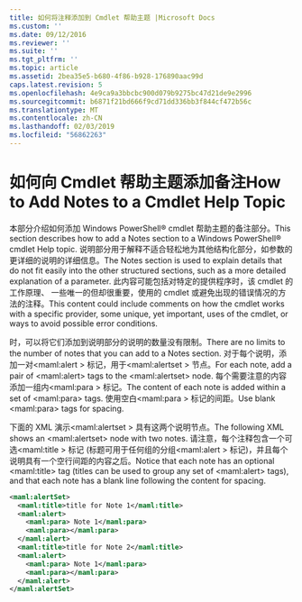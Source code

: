 ```yaml
---
title: 如何将注释添加到 Cmdlet 帮助主题 |Microsoft Docs
ms.custom: ''
ms.date: 09/12/2016
ms.reviewer: ''
ms.suite: ''
ms.tgt_pltfrm: ''
ms.topic: article
ms.assetid: 2bea35e5-b680-4f86-b928-176890aac99d
caps.latest.revision: 5
ms.openlocfilehash: 4e9ca9a3bbcbc900d079b9275bc47d21de9e2996
ms.sourcegitcommit: b6871f21bd666f9cd71dd336bb3f844cf472b56c
ms.translationtype: MT
ms.contentlocale: zh-CN
ms.lasthandoff: 02/03/2019
ms.locfileid: "56862263"
---
```

# <a name="how-to-add-notes-to-a-cmdlet-help-topic"></a><span data-ttu-id="e9e5a-102">如何向 Cmdlet 帮助主题添加备注</span><span class="sxs-lookup"><span data-stu-id="e9e5a-102">How to Add Notes to a Cmdlet Help Topic</span></span>

<span data-ttu-id="e9e5a-103">本部分介绍如何添加 Windows PowerShell® cmdlet 帮助主题的备注部分。</span><span class="sxs-lookup"><span data-stu-id="e9e5a-103">This section describes how to add a Notes section to a Windows PowerShell® cmdlet Help topic.</span></span> <span data-ttu-id="e9e5a-104">说明部分用于解释不适合轻松地为其他结构化部分，如参数的更详细的说明的详细信息。</span><span class="sxs-lookup"><span data-stu-id="e9e5a-104">The Notes section is used to explain details that do not fit easily into the other structured sections, such as a more detailed explanation of a parameter.</span></span> <span data-ttu-id="e9e5a-105">此内容可能包括对特定的提供程序时，该 cmdlet 的工作原理、 一些唯一的但却很重要，使用的 cmdlet 或避免出现的错误情况的方法的注释。</span><span class="sxs-lookup"><span data-stu-id="e9e5a-105">This content could include comments on how the cmdlet works with a specific provider, some unique, yet important, uses of the cmdlet, or ways to avoid possible error conditions.</span></span>

<span data-ttu-id="e9e5a-106">时，可以将它们添加到说明部分的说明的数量没有限制。</span><span class="sxs-lookup"><span data-stu-id="e9e5a-106">There are no limits to the number of notes that you can add to a Notes section.</span></span> <span data-ttu-id="e9e5a-107">对于每个说明，添加一对\<maml:alert > 标记，用于\<maml:alertset > 节点。</span><span class="sxs-lookup"><span data-stu-id="e9e5a-107">For each note, add a pair of \<maml:alert> tags to the \<maml:alertset> node.</span></span> <span data-ttu-id="e9e5a-108">每个需要注意的内容添加一组内\<maml:para > 标记。</span><span class="sxs-lookup"><span data-stu-id="e9e5a-108">The content of each note is added within a set of \<maml:para> tags.</span></span> <span data-ttu-id="e9e5a-109">使用空白\<maml:para > 标记的间距。</span><span class="sxs-lookup"><span data-stu-id="e9e5a-109">Use blank \<maml:para> tags for spacing.</span></span>

<span data-ttu-id="e9e5a-110">下面的 XML 演示\<maml:alertset > 具有这两个说明节点。</span><span class="sxs-lookup"><span data-stu-id="e9e5a-110">The following XML shows an \<maml:alertset> node with two notes.</span></span> <span data-ttu-id="e9e5a-111">请注意，每个注释包含一个可选\<maml:title > 标记 (标题可用于任何组的分组\<maml:alert > 标记)，并且每个说明具有一个空行间距的内容之后。</span><span class="sxs-lookup"><span data-stu-id="e9e5a-111">Notice that each note has an optional \<maml:title> tag (titles can be used to group any set of \<maml:alert> tags), and that each note has a blank line following the content for spacing.</span></span>

```xml
<maml:alertSet>
  <maml:title>title for Note 1</maml:title>
  <maml:alert>
    <maml:para> Note 1</maml:para>
    <maml:para></maml:para>
  </maml:alert>
  <maml:title>title for Note 2</maml:title>
  <maml:alert>
    <maml:para> Note 1</maml:para>
    <maml:para></maml:para>
  </maml:alert>
</maml:alertSet>
```



